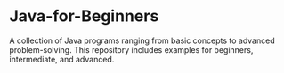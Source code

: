 # Java-for-Beginners
A collection of Java programs ranging from basic concepts to advanced problem-solving. This repository includes examples for beginners, intermediate, and advanced.
